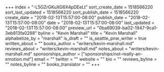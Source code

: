 +++
index = "-L5GZrGKuXG6X4pDEeLt"
sort_create_date = 1518566220
sort_last_updated = 1518566220
sort_publish_date = 1518566220
create_date = "2018-02-13T15:57:00-08:00"
publish_date = "2018-02-13T15:57:00-08:00"
date = "2018-02-13T15:57:00-08:00"
last_updated = "2018-02-13T15:57:00-08:00"
preview_url = "0ba69039-ba02-1947-9ca1-3eb813fa0288"
byline = "Kevin Marshall"
title = "Kevin Marshall"
alphabetize_by = "marshall"
is_draft = ""
is_seattle_pnw_writer = true
written_about = ""
books_author = "writers/kevin-marshall.md"
reviews_about = "writers/kevin-marshall.md"
notes_about = "writers/kevin-marshall.md"
sponsorships_author = ["sponsorships/not-really-an-emotion.md"]
email = ""
twitter = ""
website = ""
bio = ""
reviews_byline = ""
notes_byline = ""
books_translator = ""
+++
